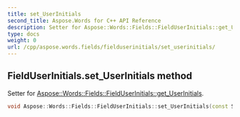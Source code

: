```yaml
---
title: set_UserInitials
second_title: Aspose.Words for C++ API Reference
description: Setter for Aspose::Words::Fields::FieldUserInitials::get_UserInitials. 
type: docs
weight: 0
url: /cpp/aspose.words.fields/fielduserinitials/set_userinitials/
---
```

## FieldUserInitials.set_UserInitials method


Setter for [Aspose::Words::Fields::FieldUserInitials::get_UserInitials](../get_userinitials/).

```cpp
void Aspose::Words::Fields::FieldUserInitials::set_UserInitials(const System::String &value)
```

